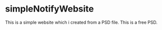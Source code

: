 # simpleNotifyWebsite

This is a simple website which i created from a PSD file. This is a free PSD.
